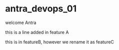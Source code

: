 # antra_devops_01
welcome Antra

this is a line added in feature A

this is in featureB, however we rename it as featureC

